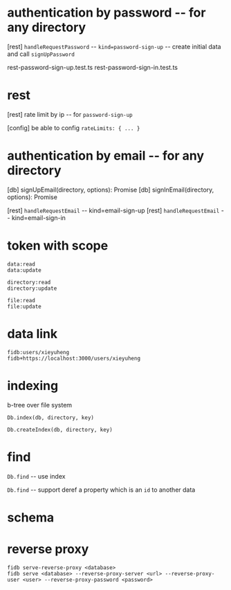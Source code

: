 # authentication by password -- for any directory

[rest] `handleRequestPassword` -- `kind=password-sign-up` -- create initial data and call `signUpPassword`

rest-password-sign-up.test.ts
rest-password-sign-in.test.ts

# rest

[rest] rate limit by ip -- for `password-sign-up`

[config] be able to config `rateLimits: { ... }`

# authentication by email -- for any directory

[db] signUpEmail(directory, options): Promise<void>
[db] signInEmail(directory, options): Promise<Token>

[rest] `handleRequestEmail` -- kind=email-sign-up
[rest] `handleRequestEmail` -- kind=email-sign-in

# token with scope

```
data:read
data:update

directory:read
directory:update

file:read
file:update
```

# data link

```
fidb:users/xieyuheng
fidb+https://localhost:3000/users/xieyuheng
```

# indexing

b-tree over file system

`Db.index(db, directory, key)`

`Db.createIndex(db, directory, key)`

# find

`Db.find` -- use index

`Db.find` -- support deref a property which is an `id` to another data

# schema

# reverse proxy

```
fidb serve-reverse-proxy <database>
fidb serve <database> --reverse-proxy-server <url> --reverse-proxy-user <user> --reverse-proxy-password <password>
```
